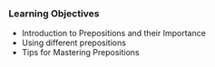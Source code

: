 ### Learning Objectives
- Introduction to Prepositions and their Importance
- Using different prepositions
- Tips for Mastering Prepositions
